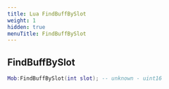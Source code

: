 ```yaml
---
title: Lua FindBuffBySlot
weight: 1
hidden: true
menuTitle: FindBuffBySlot
---
```

## FindBuffBySlot
```lua
Mob:FindBuffBySlot(int slot); -- unknown - uint16
```
